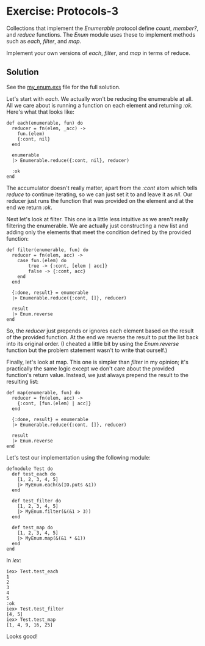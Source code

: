 # Exercise: Protocols-3
Collections that implement the *Enumerable* protocol define *count*, *member?*, and *reduce* functions. The *Enum* module uses these to implement methods such as *each*, *filter*, and *map*.

Implement your own versions of *each*, *filter*, and *map* in terms of reduce.

## Solution
See the [my_enum.exs](./my_enum.exs) file for the full solution.

Let's start with *each*. We actually won't be reducing the enumerable at all. All we care about is running a function on each element and returning *:ok*. Here's what that looks like:
```
def each(enumerable, fun) do
  reducer = fn(elem, _acc) ->
    fun.(elem)
    {:cont, nil}
  end

  enumerable
  |> Enumerable.reduce({:cont, nil}, reducer)

  :ok
end
```
The accumulator doesn't really matter, apart from the *:cont* atom which tells *reduce* to continue iterating, so we can just set it to and leave it as *nil*. Our reducer just runs the function that was provided on the element and at the end we return *:ok*.

Next let's look at filter. This one is a little less intuitive as we aren't really filtering the enumerable. We are actually just constructing a new list and adding only the elements that meet the condition defined by the provided function:
```
def filter(enumerable, fun) do
  reducer = fn(elem, acc) ->
    case fun.(elem) do
        true -> {:cont, [elem | acc]}
        false -> {:cont, acc}
    end
  end

  {:done, result} = enumerable
  |> Enumerable.reduce({:cont, []}, reducer)

  result
  |> Enum.reverse
end
```
So, the *reducer* just prepends or ignores each element based on the result of the provided function. At the end we reverse the result to put the list back into its original order. (I cheated a little bit by using the *Enum.reverse* function but the problem statement wasn't to write that ourself.)

Finally, let's look at map. This one is simpler than *filter* in my opinion; it's practically the same logic except we don't care about the provided function's return value. Instead, we just always prepend the result to the resulting list:
```
def map(enumerable, fun) do
  reducer = fn(elem, acc) ->
    {:cont, [fun.(elem) | acc]}
  end

  {:done, result} = enumerable
  |> Enumerable.reduce({:cont, []}, reducer)

  result
  |> Enum.reverse
end
```

Let's test our implementation using the following module:
```
defmodule Test do
  def test_each do
    [1, 2, 3, 4, 5]
    |> MyEnum.each(&(IO.puts &1))
  end

  def test_filter do
    [1, 2, 3, 4, 5]
    |> MyEnum.filter(&(&1 > 3))
  end

  def test_map do
    [1, 2, 3, 4, 5]
    |> MyEnum.map(&(&1 * &1))
  end
end
```

In *iex*:
```
iex> Test.test_each
1
2
3
4
5
:ok
iex> Test.test_filter
[4, 5]
iex> Test.test_map   
[1, 4, 9, 16, 25]
```

Looks good!
